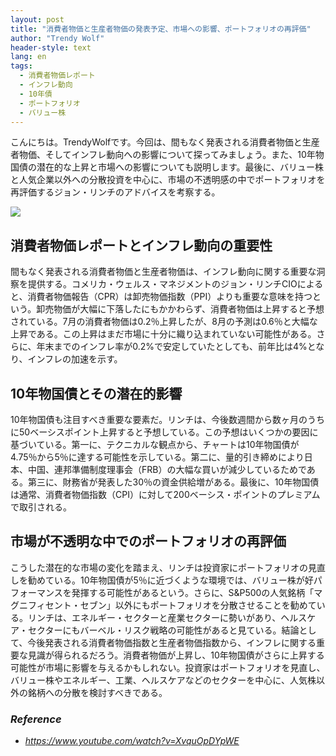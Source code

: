 ```yaml
---
layout: post
title: "消費者物価と生産者物価の発表予定、市場への影響、ポートフォリオの再評価"
author: "Trendy Wolf"
header-style: text
lang: en
tags:
  - 消費者物価レポート
  - インフレ動向
  - 10年債
  - ポートフォリオ
  - バリュー株
---
```


こんにちは。TrendyWolfです。今回は、間もなく発表される消費者物価と生産者物価、そしてインフレ動向への影響について探ってみましょう。また、10年物国債の潜在的な上昇と市場への影響についても説明します。最後に、バリュー株と人気企業以外への分散投資を中心に、市場の不透明感の中でポートフォリオを再評価するジョン・リンチのアドバイスを考察する。

<img
    src="https://i.ytimg.com/vi/XvquOpDYpWE/hqdefault.jpg"
/>


## 消費者物価レポートとインフレ動向の重要性
間もなく発表される消費者物価と生産者物価は、インフレ動向に関する重要な洞察を提供する。コメリカ・ウェルス・マネジメントのジョン・リンチCIOによると、消費者物価報告（CPR）は卸売物価指数（PPI）よりも重要な意味を持つという。卸売物価が大幅に下落したにもかかわらず、消費者物価は上昇すると予想されている。7月の消費者物価は0.2％上昇したが、8月の予測は0.6％と大幅な上昇である。この上昇はまだ市場に十分に織り込まれていない可能性がある。さらに、年末までのインフレ率が0.2%で安定していたとしても、前年比は4%となり、インフレの加速を示す。

## 10年物国債とその潜在的影響
10年物国債も注目すべき重要な要素だ。リンチは、今後数週間から数ヶ月のうちに50ベーシスポイント上昇すると予想している。この予想はいくつかの要因に基づいている。第一に、テクニカルな観点から、チャートは10年物国債が4.75％から5％に達する可能性を示している。第二に、量的引き締めにより日本、中国、連邦準備制度理事会（FRB）の大幅な買いが減少しているためである。第三に、財務省が発表した30％の資金供給増がある。最後に、10年物国債は通常、消費者物価指数（CPI）に対して200ベーシス・ポイントのプレミアムで取引される。

## 市場が不透明な中でのポートフォリオの再評価
こうした潜在的な市場の変化を踏まえ、リンチは投資家にポートフォリオの見直しを勧めている。10年物国債が5％に近づくような環境では、バリュー株が好パフォーマンスを発揮する可能性があるという。さらに、S&P500の人気銘柄「マグニフィセント・セブン」以外にもポートフォリオを分散させることを勧めている。リンチは、エネルギー・セクターと産業セクターに勢いがあり、ヘルスケア・セクターにもバーベル・リスク戦略の可能性があると見ている。結論として、今後発表される消費者物価指数と生産者物価指数から、インフレに関する重要な見識が得られるだろう。消費者物価が上昇し、10年物国債がさらに上昇する可能性が市場に影響を与えるかもしれない。投資家はポートフォリオを見直し、バリュー株やエネルギー、工業、ヘルスケアなどのセクターを中心に、人気株以外の銘柄への分散を検討すべきである。


### _Reference_
- _https://www.youtube.com/watch?v=XvquOpDYpWE_

